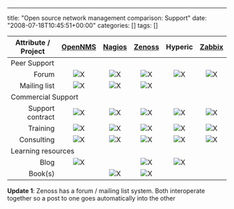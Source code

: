 ---
title: "Open source network management comparison: Support"
date: "2008-07-18T10:45:51+00:00"
categories: []
tags: []

<table class="attribute-tbl" border="0">
<thead>
<tr align="center">
<th>Attribute / Project</th>
<th><a href="http://www.opennms.org/">OpenNMS</a></th>
<th><a href="http://www.nagios.org/">Nagios</a></th>
<th><a href="http://www.zenoss.org/">Zenoss</a></th>
<th>Hyperic</th>
<th><a href="http://www.zabbix.com/">Zabbix</a></th>
</tr>
</thead>
<tbody>
<tr class="group-ttl">
<td colspan="6">Peer Support</td>
</tr>
<tr class="odd" align="center">
<td align="right">Forum</td>
<td><img src="//techteapot.com/wp-content/uploads/2008/07/tick.png" alt="X" /></td>
<td><img src="//techteapot.com/wp-content/uploads/2008/07/tick.png" alt="X" /></td>
<td><img src="//techteapot.com/wp-content/uploads/2008/07/tick.png" alt="X" /></td>
<td><img src="//techteapot.com/wp-content/uploads/2008/07/tick.png" alt="X" /></td>
<td><img src="//techteapot.com/wp-content/uploads/2008/07/tick.png" alt="X" /></td>
</tr>
<tr align="center">
<td align="right">Mailing list</td>
<td><img src="//techteapot.com/wp-content/uploads/2008/07/tick.png" alt="X" /></td>
<td><img src="//techteapot.com/wp-content/uploads/2008/07/tick.png" alt="X" /></td>
<td><img src="//techteapot.com/wp-content/uploads/2008/07/tick.png" alt="X" /></td>
<td><img src="//techteapot.com/wp-content/uploads/2008/07/cross.png" alt="" /></td>
<td><img src="//techteapot.com/wp-content/uploads/2008/07/cross.png" alt="" /></td>
</tr>
<tr class="group-ttl">
<td colspan="6">Commercial Support</td>
</tr>
<tr class="odd" align="center">
<td align="right">Support contract</td>
<td><img src="//techteapot.com/wp-content/uploads/2008/07/tick.png" alt="X" /></td>
<td><img src="//techteapot.com/wp-content/uploads/2008/07/tick.png" alt="X" /></td>
<td><img src="//techteapot.com/wp-content/uploads/2008/07/tick.png" alt="X" /></td>
<td><img src="//techteapot.com/wp-content/uploads/2008/07/tick.png" alt="X" /></td>
<td><img src="//techteapot.com/wp-content/uploads/2008/07/tick.png" alt="X" /></td>
</tr>
<tr align="center">
<td align="right">Training</td>
<td><img src="//techteapot.com/wp-content/uploads/2008/07/tick.png" alt="X" /></td>
<td><img src="//techteapot.com/wp-content/uploads/2008/07/tick.png" alt="X" /></td>
<td><img src="//techteapot.com/wp-content/uploads/2008/07/tick.png" alt="X" /></td>
<td><img src="http://techteapot.com/wp-content/uploads/2008/07/tick.png" alt="X" /></td>
<td><img src="http://techteapot.com/wp-content/uploads/2008/07/tick.png" alt="X" /></td>
</tr>
<tr class="odd" align="center">
<td align="right">Consulting</td>
<td><img src="//techteapot.com/wp-content/uploads/2008/07/tick.png" alt="X" /></td>
<td><img src="//techteapot.com/wp-content/uploads/2008/07/tick.png" alt="X" /></td>
<td><img src="//techteapot.com/wp-content/uploads/2008/07/tick.png" alt="X" /></td>
<td><img src="//techteapot.com/wp-content/uploads/2008/07/tick.png" alt="X" /></td>
<td><img src="//techteapot.com/wp-content/uploads/2008/07/tick.png" alt="X" /></td>
</tr>
<tr class="group-ttl">
<td colspan="6">Learning resources</td>
</tr>
<tr class="odd" align="center">
<td align="right">Blog</td>
<td><img src="//techteapot.com/wp-content/uploads/2008/07/tick.png" alt="X" /></td>
<td><img src="//techteapot.com/wp-content/uploads/2008/07/tick.png" alt="" /></td>
<td><img src="//techteapot.com/wp-content/uploads/2008/07/tick.png" alt="X" /></td>
<td><img src="//techteapot.com/wp-content/uploads/2008/07/tick.png" alt="X" /></td>
<td><img src="//techteapot.com/wp-content/uploads/2008/07/cross.png" alt="" /></td>
</tr>
<tr align="center">
<td align="right">Book(s)</td>
<td><img src="//techteapot.com/wp-content/uploads/2008/07/cross.png" alt="" /></td>
<td><img src="//techteapot.com/wp-content/uploads/2008/07/tick.png" alt="X" /></td>
<td><img src="//techteapot.com/wp-content/uploads/2008/07/tick.png" alt="X" /></td>
<td><img src="//techteapot.com/wp-content/uploads/2008/07/cross.png" alt="" /></td>
<td><img src="//techteapot.com/wp-content/uploads/2008/07/cross.png" alt="" /></td>
</tr>
</tbody>
</table>
<strong>Update 1</strong>: Zenoss has a forum / mailing list system. Both interoperate together so a post to one goes automatically into the other
